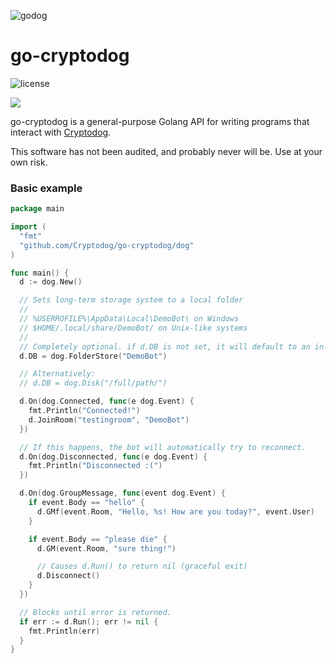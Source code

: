 ![godog](https://img.ikrypto.club/2ENO.png)

# go-cryptodog

![license](https://img.shields.io/badge/License-MIT-blue.svg)

[![](https://godoc.org/github.com/Cryptodog/go-cryptodog?status.svg)](https://godoc.org/github.com/Cryptodog/go-cryptodog)

go-cryptodog is a general-purpose Golang API for writing programs that interact with [Cryptodog](https://crypto.dog).

This software has not been audited, and probably never will be. Use at your own risk.

### Basic example

```go
package main

import (
  "fmt"
  "github.com/Cryptodog/go-cryptodog/dog"
)

func main() {
  d := dog.New()

  // Sets long-term storage system to a local folder
  //
  // %USERROFILE%\AppData\Local\DemoBot\ on Windows
  // $HOME/.local/share/DemoBot/ on Unix-like systems
  //
  // Completely optional. if d.DB is not set, it will default to an in-memory store.
  d.DB = dog.FolderStore("DemoBot")

  // Alternatively:
  // d.DB = dog.Disk("/full/path/")

  d.On(dog.Connected, func(e dog.Event) {
    fmt.Println("Connected!")
    d.JoinRoom("testingroom", "DemoBot")
  })

  // If this happens, the bot will automatically try to reconnect.
  d.On(dog.Disconnected, func(e dog.Event) {
    fmt.Println("Disconnected :(")
  })

  d.On(dog.GroupMessage, func(event dog.Event) {
    if event.Body == "hello" {
      d.GMf(event.Room, "Hello, %s! How are you today?", event.User)
    }

    if event.Body == "please die" {
      d.GM(event.Room, "sure thing!")

      // Causes d.Run() to return nil (graceful exit)
      d.Disconnect()
    }
  })

  // Blocks until error is returned.
  if err := d.Run(); err != nil {
    fmt.Println(err)
  }
}
```